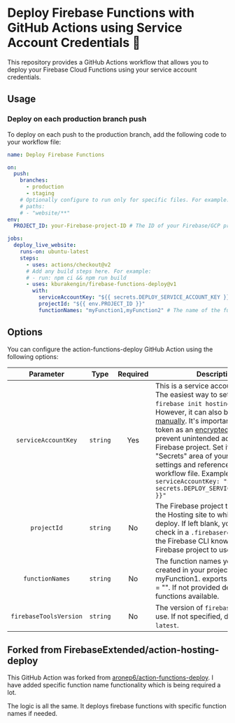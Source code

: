 # Deploy Firebase Functions with GitHub Actions using Service Account Credentials 🚀

This repository provides a GitHub Actions workflow that allows you to deploy your Firebase Cloud Functions using your service account credentials.

## Usage

### Deploy on each production branch push

To deploy on each push to the production branch, add the following code to your workflow file:

```yaml
name: Deploy Firebase Functions

on:
  push:
    branches:
      - production
      - staging
    # Optionally configure to run only for specific files. For example:
    # paths:
    # - "website/**"
env:
  PROJECT_ID: your-Firebase-project-ID # The ID of your Firebase/GCP project

jobs:
  deploy_live_website:
    runs-on: ubuntu-latest
    steps:
      - uses: actions/checkout@v2
      # Add any build steps here. For example:
      # - run: npm ci && npm run build
      - uses: kburakengin/firebase-functions-deploy@v1
        with:
          serviceAccountKey: "${{ secrets.DEPLOY_SERVICE_ACCOUNT_KEY }}"
          projectId: "${{ env.PROJECT_ID }}"
          functionNames: "myFunction1,myFunction2" # The name of the functions
```

## Options

You can configure the action-functions-deploy GitHub Action using the following options:

|       Parameter        |   Type   | Required | Description                                                                                                                                                                                                                                                                                                                                                                                                                                                                                                                                                                                  |
| :--------------------: | :------: | :------: | -------------------------------------------------------------------------------------------------------------------------------------------------------------------------------------------------------------------------------------------------------------------------------------------------------------------------------------------------------------------------------------------------------------------------------------------------------------------------------------------------------------------------------------------------------------------------------------------- |
|  `serviceAccountKey`   | `string` |   Yes    | This is a service account JSON key. The easiest way to set it up is to run `firebase init hosting:github`. However, it can also be [created manually](./docs/service-account.md). It's important to store this token as an [encrypted secret](https://help.github.com/en/actions/configuring-and-managing-workflows/creating-and-storing-encrypted-secrets) to prevent unintended access to your Firebase project. Set it in the "Secrets" area of your repository settings and reference it in the workflow file. Example: `serviceAccountKey: "${{ secrets.DEPLOY_SERVICE_ACCOUNT_KEY }}"` |
|      `projectId`       | `string` |    No    | The Firebase project that contains the Hosting site to which you want to deploy. If left blank, you need to check in a `.firebaserc` file so that the Firebase CLI knows which Firebase project to use.                                                                                                                                                                                                                                                                                                                                                                                      |
|    `functionNames`     | `string` |    No    | The function names you have created in your project. Exp. myFunction1. exports.myFunction1 = "". If not provided deploys all the functions available.                                                                                                                                                                                                                                                                                                                                                                                                                                        |
| `firebaseToolsVersion` | `string` |    No    | The version of `firebase-tools` to use. If not specified, defaults to `latest`.                                                                                                                                                                                                                                                                                                                                                                                                                                                                                                              |

## Forked from FirebaseExtended/action-hosting-deploy

This GitHub Action was forked from [aronep6/action-functions-deploy](https://github.com/aronep6/action-functions-deploy). I have added specific function name functionality which is being required a lot.

The logic is all the same. It deploys firebase functions with specific function names if needed.
